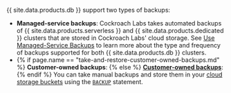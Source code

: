 {{ site.data.products.db }} support two types of backups:

- **Managed-service backups**: Cockroach Labs takes automated backups of {{ site.data.products.serverless }} and {{ site.data.products.dedicated }} clusters that are stored in Cockroach Labs' cloud storage. See [Use Managed-Service Backups](../cockroachcloud/use-managed-service-backups.html) to learn more about the type and frequency of backups supported for both {{ site.data.products.db }} clusters.
- {% if page.name == "take-and-restore-customer-owned-backups.md" %} **Customer-owned backups**: {% else %} **[Customer-owned backups](../cockroachcloud/take-and-restore-customer-owned-backups.html)**: {% endif %} You can take manual backups and store them in your [cloud storage buckets](../{{site.versions["stable"]}}/use-cloud-storage-for-bulk-operations.html) using the [`BACKUP`](../{{site.versions["stable"]}}/backup.html) statement. 
